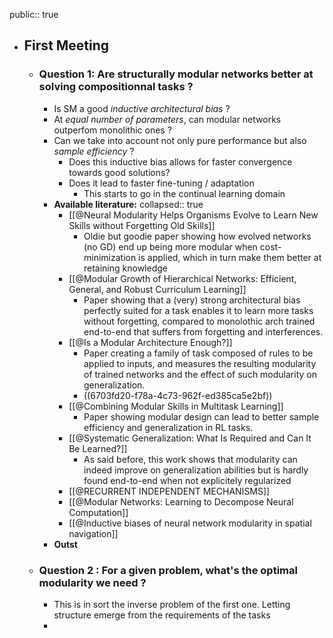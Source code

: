 public:: true

- ## First Meeting
	- ### Question 1: Are structurally modular networks better at solving compositionnal tasks ?
		- Is SM a good *inductive architectural bias* ?
		- At *equal number of parameters*, can modular networks outperfom monolithic ones ?
		- Can we take into account not only pure performance but also *sample efficiency* ?
			- Does this inductive bias allows for faster convergence towards good solutions?
			- Does it lead to faster fine-tuning / adaptation
				- This starts to go in the continual learning domain
		- **Available literature:**
		  collapsed:: true
			- [[@Neural Modularity Helps Organisms Evolve to Learn New Skills without Forgetting Old Skills]]
				- Oldie but goodie paper showing how evolved networks (no GD) end up being more modular when cost-minimization is applied, which in turn make them better at retaining knowledge
			- [[@Modular Growth of Hierarchical Networks: Efficient, General, and Robust Curriculum Learning]]
				- Paper showing that a (very) strong architectural bias perfectly suited for a task enables it to learn more tasks without forgetting, compared to monolothic arch trained end-to-end that suffers from forgetting and interferences.
			- [[@Is a Modular Architecture Enough?]]
				- Paper creating a family of task composed of rules to be applied to inputs, and measures the resulting modularity of trained networks and the effect of such modularity on generalization.
				- ((6703fd20-f78a-4c73-962f-ed385ca5e2bf))
			- [[@Combining Modular Skills in Multitask Learning]]
				- Paper showing modular design can lead to better sample efficiency and generalization in RL tasks.
			- [[@Systematic Generalization: What Is Required and Can It Be Learned?]]
				- As said before, this work shows that modularity can indeed improve on generalization abilities but is hardly found end-to-end when not explicitely regularized
			- [[@RECURRENT INDEPENDENT MECHANISMS]]
			- [[@Modular Networks: Learning to Decompose Neural Computation]]
			- [[@Inductive biases of neural network modularity in spatial navigation]]
		- **Outst**
	- ### Question 2 : For a given problem, what's the optimal modularity we need ?
		- This is in sort the inverse problem of the first one. Letting structure emerge from the requirements of the tasks
		-